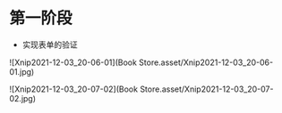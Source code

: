 # 第一阶段

- 实现表单的验证

![Xnip2021-12-03_20-06-01](Book Store.asset/Xnip2021-12-03_20-06-01.jpg)



![Xnip2021-12-03_20-07-02](Book Store.asset/Xnip2021-12-03_20-07-02.jpg)


















